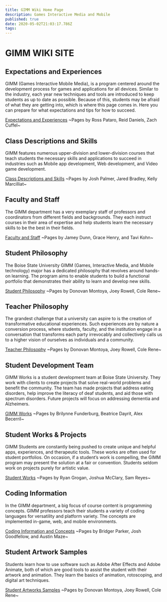 ```yaml
---
title: GIMM Wiki Home Page
description: Games Interactive Media and Mobile
published: true
date: 2020-05-02T21:03:17.786Z
tags: 
---
```


# GIMM WIKI SITE
  
  


## Expectations and Experiences
GIMM (Games Interactive Mobile Media), is a program centered around the development process for games and applications for all devices. Similar to the industry, each year new techniques and tools are introduced to keep students as up to date as possible. Because of this, students may be afraid of what they are getting into, which is where this page comes in. Here you can prepare for what expectations and tips for how to succeed.

[Expectations and Experiences](/experiencesandexpectations)
~Pages by Ross Pataro, Reid Daniels, Zach Cuffel~


## Class Descriptions and Skills
GIMM features numerous upper-division and lower-division courses that teach students the necessary skills and applications to succeed in industries such as Mobile app development, Web development, and Video game development.

[Class Descriptions and Skills](/Class-Descriptions-and-Skills)
~Pages by Josh Palmer, Jared Bradley, Kelly Marcilliat~


## Faculty and Staff
The GIMM department has a very exemplary staff of professors and coordinators from different fields and backgrounds. They each instruct courses in their area of expertise and help students learn the necessary skills to be the best in their fields. 

[Faculty and Staff](/faculty)
~Pages by Jamey Dunn, Grace Henry, and Tavi Kohn~

## Student Philosophy
The Boise State University GIMM (Games, Interactive Media, and Mobile technology) major has a dedicated philosophy that revolves around hands-on learning. The program aims to enable students to build a functional portfolio that demonstrates their ability to learn and develop new skills.

[Student Philosophy](/Student-Philosophy)
~Pages by Donovan Montoya, Joey Rowell, Cole Rene~

## Teacher Philosophy
The grandest challenge that a university can aspire to is the creation of transformative educational experiences.  Such experiences are by nature a conversion process, where students, faculty, and the institution engage in a conversation that transforms each party irrevocably and collectively calls us to a higher vision of ourselves as individuals and a community. 

[Teacher Philosophy](/Teacher-Philosophy)
~Pages by Donovan Montoya, Joey Rowell, Cole Rene~

## Student Development Team
GIMM Works is a student development team at Boise State University. They work with clients to create projects that solve real-world problems and benefit the community. The team has made projects that address eating disorders, help improve the literacy of deaf students, and aid those with spectrum disorders. Future projects will focus on addressing dementia and Alzheimers.

[GIMM Works](/GIMMWorks)
~Pages by Brilynne Funderburg, Beatrice Dayrit, Alex Becerril~



## Student Works & Projects
GIMM Students are constantly being pushed to create unique and helpful apps, experiences, and therapeutic tools. These works are often used for student portfolios. On occasion, if a student’s work is compelling, the GIMM program may present the solution at a fair or convention. Students seldom work on projects purely for artistic value. 

[Student Works](/Student-Works)
~Pages by Ryan Grogan, Joshua McClary, Sam Reyes~

## Coding Information
In the GIMM department, a big focus of course content is programming concepts. GIMM professors teach their students a variety of coding languages for versatility and platform variety. The concepts are implemented in-game, web, and mobile environments.

[Coding Information and Concepts](/coding-info)
~Pages by Bridger Parker, Josh Goodfellow, and Austin Maze~


## Student Artwork Samples
Students learn how to use software such as Adobe After Effects and Adobe Animate, both of which are good tools to assist the student with their artwork and animation. They learn the basics of animation, rotoscoping, and digital art techniques.

[Student Artworks Samples](/Student-Artworks-Samples)
~Pages by Donovan Montoya, Joey Rowell, Cole Rene~